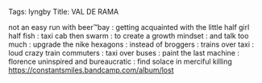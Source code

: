 Tags: lyngby
Title: VAL DE RAMA
  
not an easy run with beer™bay : getting acquainted with the little half girl half fish : taxi cab then swarm : to create a growth mindset : and talk too much : upgrade the nike hexagons : instead of broggers : trains over taxi : loud crazy train commuters : taxi over buses : paint the last machine : florence uninspired and bureaucratic : find solace in merciful killing  
<https://constantsmiles.bandcamp.com/album/lost>
